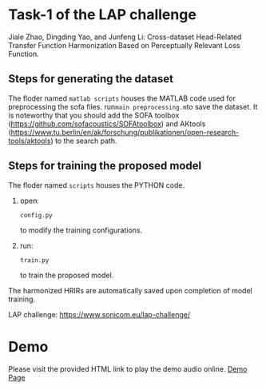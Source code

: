 # Task-1 of the LAP challenge
Jiale Zhao, Dingding Yao, and Junfeng Li: Cross-dataset Head-Related Transfer Function Harmonization Based on Perceptually Relevant Loss Function.

## Steps for generating the dataset
The floder named `matlab scripts` houses the MATLAB code used for preprocessing the sofa files.
run```main preprocessing.m```to save the dataset.
It is noteworthy that you should add the SOFA toolbox (https://github.com/sofacoustics/SOFAtoolbox) and AKtools (https://www.tu.berlin/en/ak/forschung/publikationen/open-research-tools/aktools) to the search path.

## Steps for training the proposed model
The floder named `scripts` houses the PYTHON code.
1. open:
    ```
    config.py
    ```
    to modify the training configurations.
   
3. run:
    ```
    train.py
    ```
    to train the proposed model.

The harmonized HRIRs are automatically saved upon completion of model training.

LAP challenge:
https://www.sonicom.eu/lap-challenge/

# Demo
Please visit the provided HTML link to play the demo audio online.
[Demo Page](https://htmlpreview.github.io/?https://github.com/IOA3Daudio/LAP-Task-1/blob/main/demo/demo.html)
